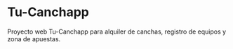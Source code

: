 # Tu-Canchapp
Proyecto web Tu-Canchapp para alquiler de canchas, registro de equipos y zona de apuestas.
